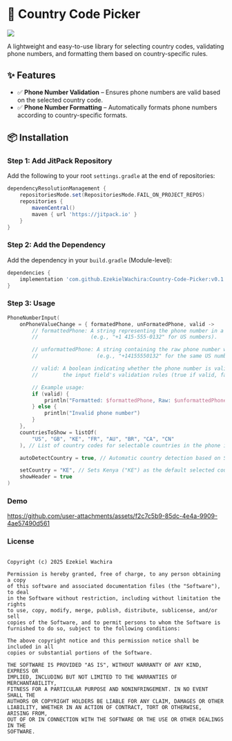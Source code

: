 # 📱 Country Code Picker  

[![](https://jitpack.io/v/EzekielWachira/Country-Code-Picker.svg)](https://jitpack.io/#EzekielWachira/Country-Code-Picker)

A lightweight and easy-to-use library for selecting country codes, validating phone numbers, and formatting them based on country-specific rules.  

## ✨ Features  
- ✅ **Phone Number Validation** – Ensures phone numbers are valid based on the selected country code.  
- ✅ **Phone Number Formatting** – Automatically formats phone numbers according to country-specific formats.  

## 📦 Installation  

### Step 1: Add JitPack Repository  
Add the following to your root `settings.gradle` at the end of repositories:  

```gradle
dependencyResolutionManagement {
    repositoriesMode.set(RepositoriesMode.FAIL_ON_PROJECT_REPOS)
    repositories {
        mavenCentral()
        maven { url 'https://jitpack.io' }
    }
}
```
### Step 2: Add the Dependency
Add the dependency in your `build.gradle` (Module-level):

```gradle
dependencies {
    implementation 'com.github.EzekielWachira:Country-Code-Picker:v0.1.4'
}
```

### Step 3: Usage

```kt
PhoneNumberInput(
    onPhoneValueChange = { formatedPhone, unFormatedPhone, valid ->
        // formattedPhone: A string representing the phone number in a user-friendly format 
        //                 (e.g., "+1 415-555-0132" for US numbers).

        // unformattedPhone: A string containing the raw phone number without any formatting
        //                   (e.g., "+14155550132" for the same US number).

        // valid: A boolean indicating whether the phone number is valid based on 
        //        the input field's validation rules (true if valid, false otherwise).

        // Example usage:
        if (valid) {
            println("Formatted: $formattedPhone, Raw: $unformattedPhone")
        } else {
            println("Invalid phone number")
        }
    },
    countriesToShow = listOf(
        "US", "GB", "KE", "FR", "AU", "BR", "CA", "CN"
    ), // List of country codes for selectable countries in the phone input UI.

    autoDetectCountry = true, // Automatic country detection based on SIM/network.

    setCountry = "KE", // Sets Kenya ("KE") as the default selected country.
    showHeader = true
)
```
 ### Demo


https://github.com/user-attachments/assets/f2c7c5b9-85dc-4e4a-9909-4ae57490d561


### License

````MIT License

Copyright (c) 2025 Ezekiel Wachira

Permission is hereby granted, free of charge, to any person obtaining a copy
of this software and associated documentation files (the "Software"), to deal
in the Software without restriction, including without limitation the rights
to use, copy, modify, merge, publish, distribute, sublicense, and/or sell
copies of the Software, and to permit persons to whom the Software is
furnished to do so, subject to the following conditions:

The above copyright notice and this permission notice shall be included in all
copies or substantial portions of the Software.

THE SOFTWARE IS PROVIDED "AS IS", WITHOUT WARRANTY OF ANY KIND, EXPRESS OR
IMPLIED, INCLUDING BUT NOT LIMITED TO THE WARRANTIES OF MERCHANTABILITY,
FITNESS FOR A PARTICULAR PURPOSE AND NONINFRINGEMENT. IN NO EVENT SHALL THE
AUTHORS OR COPYRIGHT HOLDERS BE LIABLE FOR ANY CLAIM, DAMAGES OR OTHER
LIABILITY, WHETHER IN AN ACTION OF CONTRACT, TORT OR OTHERWISE, ARISING FROM,
OUT OF OR IN CONNECTION WITH THE SOFTWARE OR THE USE OR OTHER DEALINGS IN THE
SOFTWARE.
````
